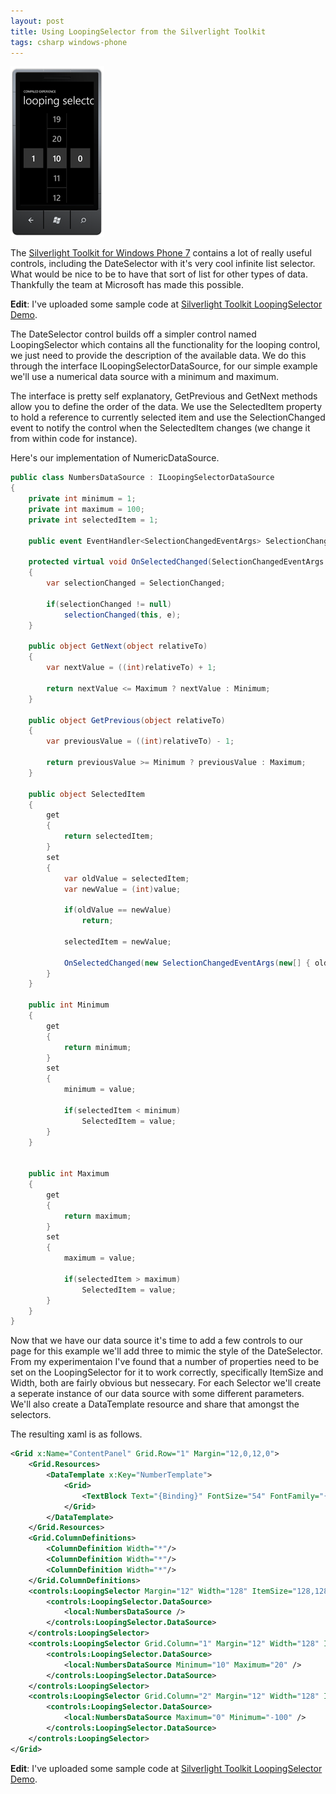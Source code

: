 ```yaml
---
layout: post
title: Using LoopingSelector from the Silverlight Toolkit
tags: csharp windows-phone
---
```


<span class="alignleft"><img src="/content/images/posts/selector.png" alt="Looping Selector from Silverlight Toolkit"/></span>

The [Silverlight Toolkit for Windows Phone 7](http://silverlight.codeplex.com/) contains a lot of really useful controls, including the DateSelector with it's very cool infinite list selector. What would be nice to be to have that sort of list for other types of data. Thankfully the team at Microsoft has made this possible.

**Edit**: I've uploaded some sample code at [Silverlight Toolkit LoopingSelector Demo](http://compiledexperience.com/content/downloads/loopingselectordemo.zip).

The DateSelector control builds off a simpler control named LoopingSelector which contains all the functionality for the looping control, we just need to provide the description of the available data. We do this through the interface ILoopingSelectorDataSource, for our simple example we'll use a numerical data source with a minimum and maximum.

The interface is pretty self explanatory, GetPrevious and GetNext methods allow you to define the order of the data. We use the SelectedItem property to hold a reference to currently selected item and use the SelectionChanged event to notify the control when the SelectedItem changes (we change it from within code for instance).

Here's our implementation of NumericDataSource.
``` csharp
public class NumbersDataSource : ILoopingSelectorDataSource
{
    private int minimum = 1;
    private int maximum = 100;
    private int selectedItem = 1;
 
    public event EventHandler<SelectionChangedEventArgs> SelectionChanged;
 
    protected virtual void OnSelectedChanged(SelectionChangedEventArgs e)
    {
        var selectionChanged = SelectionChanged;
 
        if(selectionChanged != null)
            selectionChanged(this, e);
    }
 
    public object GetNext(object relativeTo)
    {
        var nextValue = ((int)relativeTo) + 1;
 
        return nextValue <= Maximum ? nextValue : Minimum;
    }
 
    public object GetPrevious(object relativeTo)
    {
        var previousValue = ((int)relativeTo) - 1;
 
        return previousValue >= Minimum ? previousValue : Maximum;
    }
 
    public object SelectedItem
    {
        get
        {
            return selectedItem;
        }
        set
        {
            var oldValue = selectedItem;
            var newValue = (int)value;
 
            if(oldValue == newValue)
                return;
 
            selectedItem = newValue;
 
            OnSelectedChanged(new SelectionChangedEventArgs(new[] { oldValue}, new[] { newValue }));
        }
    }
 
    public int Minimum
    {
        get
        {
            return minimum;
        }
        set
        {
            minimum = value;
 
            if(selectedItem < minimum)
                SelectedItem = value;
        }
    }
 
 
    public int Maximum
    {
        get
        {
            return maximum;
        }
        set
        {
            maximum = value;
 
            if(selectedItem > maximum)
                SelectedItem = value;
        }
    }
}
```

Now that we have our data source it's time to add a few controls to our page for this example we'll add three to mimic the style of the DateSelector. From my experimentaion I've found that a number of properties need to be set on the LoopingSelector for it to work correctly, specifically ItemSize and Width, both are fairly obvious but nessecary. For each Selector we'll create a seperate instance of our data source with some different parameters. We'll also create a DataTemplate resource and share that amongst the selectors.

The resulting xaml is as follows.

``` xml
<Grid x:Name="ContentPanel" Grid.Row="1" Margin="12,0,12,0">
    <Grid.Resources>
        <DataTemplate x:Key="NumberTemplate">
            <Grid>
                <TextBlock Text="{Binding}" FontSize="54" FontFamily="{StaticResource PhoneFontFamilySemiBold}" HorizontalAlignment="Center" VerticalAlignment="Center" />
            </Grid>
        </DataTemplate>
    </Grid.Resources>
    <Grid.ColumnDefinitions>
        <ColumnDefinition Width="*"/>
        <ColumnDefinition Width="*"/>
        <ColumnDefinition Width="*"/>
    </Grid.ColumnDefinitions>
    <controls:LoopingSelector Margin="12" Width="128" ItemSize="128,128" ItemTemplate="{StaticResource NumberTemplate}">
        <controls:LoopingSelector.DataSource>
            <local:NumbersDataSource />
        </controls:LoopingSelector.DataSource>
    </controls:LoopingSelector>
    <controls:LoopingSelector Grid.Column="1" Margin="12" Width="128" ItemSize="128,128" ItemTemplate="{StaticResource NumberTemplate}">
        <controls:LoopingSelector.DataSource>
            <local:NumbersDataSource Minimum="10" Maximum="20" />
        </controls:LoopingSelector.DataSource>
    </controls:LoopingSelector>
    <controls:LoopingSelector Grid.Column="2" Margin="12" Width="128" ItemSize="128,128" ItemTemplate="{StaticResource NumberTemplate}">
        <controls:LoopingSelector.DataSource>
            <local:NumbersDataSource Maximum="0" Minimum="-100" />
        </controls:LoopingSelector.DataSource>
    </controls:LoopingSelector>
</Grid>
```

**Edit**: I've uploaded some sample code at [Silverlight Toolkit LoopingSelector Demo](/content/downloads/loopingselectordemo.zip).
